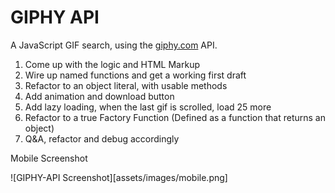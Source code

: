 
# GIPHY API

A JavaScript GIF search, using the [giphy.com](giphy.com) API. 

1. Come up with the logic and HTML Markup
2. Wire up named functions and get a working first draft
3. Refactor to an object literal, with usable methods
4. Add animation and download button
5. Add lazy loading, when the last gif is scrolled, load 25 more
6. Refactor to a true Factory Function (Defined as a function that returns an object)
7. Q&A, refactor and debug accordingly

Mobile Screenshot

![GIPHY-API Screenshot][assets/images/mobile.png]